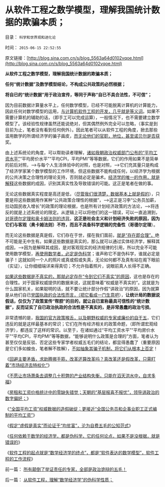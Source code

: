 # 从软件工程之数学模型，理解我国统计数据的欺骗本质；

目录： `科学和世界观和进化论` 

时间： `2015-06-15 22:52:55` 

原文链接：[http://blog.sina.com.cn/s/blog_5563a64d0102vqoe.html](http://blog.sina.com.cn/s/blog_5563a64d0102vqoe.html)

**从软件工程之数学模型，理解我国统计数据的欺骗本质；**

**任何“统计数据”及数学模型结论，不构成公共政策的必然根据；**

**将自已的“统计数据”用于政治宣传，等同于声称“自已不具合法性，不可信”；**



因为目前数据计算量水平上，任何数学模型，已经不可能脱离计算机的计算能力，因此任何对数学模型的运用，[与计算机软件工程的开发，几乎就是等义词](../../../2014/7/17/金砖银行，如同几个男人谈恋爱，还要谈婚论嫁的滑稽.md)。如果不需要计算机的辅助的话，（即手工可以完成运算），一般情况下，也不需要建立数学模型了。该经验性规律虽然还能说绝对，但其偶然例外完全可以忽略，（事实是到目前为止，笔者没有看到任何例外）。因此笔者可以从软件工程的角度，掀去那些滥用数学的所谓经济学的骗子画皮，[而无论他们的官职，地位，甚至诺贝尔是否获](../../../2012/10/16/又有两名数学骗子被嘉奖，诺贝尔奖终将声名狼籍.md)奖。

由上述系统论的角度，可以帮助读者理解，[诸如我朝政治权威部门公布的“平均工资水平”](../../../2015/6/11/“全国平均工资”权威数据的造假破绽；.md)“平均房价水平”“平均CPI，平均PMI”等等数据，它们的作用如果不是简单的前后对照，——>与每个人生活体验中的对照，也是对照，——>它们充其量只是构成了经济学家某个数学模型的工作环境，但这些数据不能构成任何，以经济学为根据的公共决策之合理性的理论支持，否则就必定是骗术。[经济学的唯一的作用，就是解释](../../../2012/6/9/每个人都可以拥有自已的经济学.md)这些数据的成因，识别其真实性及导致错误的可能。这正是笔者在做的事。

无论这些数据真实程度是高还是低，（[尽管我们很清楚，数据基本上就是假的](../../../2015/6/9/中国政治的真正课题不是“保增长”，而是“乍还债”？.md)），只要是将这些数据用作某种“公共政策合理性的根据”，——>这正是习李“公务员加薪，拉动国民收入增长”的政策的理论根据，也是所有计划经济政策的方法论，——>将违反的就是上述系统论的限定。从逻辑上可以将他们的这一错误，可以一直追溯到，[对哥德尔定理和奥卡姆法则的违背](../../../2014/9/20/逻辑悖反定理，最常用的证伪逻辑.md)。**这正是社会主义和计划经济失败的原因，因为它们与客观（奥卡姆法则）不符，而且不具备科学逻辑的完备性（哥德尔定理**）。

而无论这些数据是真是假，它们存在于世，摆在我们面前，[就是“存在即合理”，](../../../2013/3/23/社会进化论，存在即合理.md)绝不可能是无中生有。如果这些数据是真实的，那么就可以通过实体经济学，解释其成因，——>因为是解释其成因，是对客观现实的经济规律的引用，所以完全不可能使用数学模型，[再使用数学者，必定是伪科学](../../../2010/6/12/科学的标准是数学还是实证呢？.md)；谁声称它不是伪科学，谁就必定是骗子！这就如同一个人的照片或真或假或失真，无论如何都不及真有站在阁下眼前（实证），让你细细端详来得真切；不允许指着照片，说眼前真人长得不正确。

[如果这些数据是不真实的，那就必定存在“令到它们不真实”的原因](../../../2014/11/3/新中国经济史中的“产值”简史.md)，这也是存在的合理性。对于国家权威提供的数据来说，这就意味着“权威是不真实的”。这就是为什么国家机关，如果聪明的话，就不要让统计部分作假“讲政治”的原因，因为就算是从他们自已[党国执政的合法性而言，（把它看成一门生意吧](../../../2015/5/31/传统合法性的下降，是现代社会必然的历史进程；.md)），**让统计局的数据说假话，仅仅为了政策宣传“帮腔”的目的，就让自已宣称最具可信性的“统计数据”，反而证实了自已政治执政的合法性是不真实的，是非常愚蠢的政治亏损**。

非常遗憾的是，[我国的官方政策喉舌，以及朝野权威的专家或廉价的自干五](../../../2013/6/30/专家权威化“尊重知识”塑造了封建政体和创新能力缺失.md)，它们违反的就是这样最基本的常识；它们在所有经济相关的政策命题，（即所谓宏观经济学），都违反了这样的常识。以至于，在诸如通过“平均工资水平”“平均房价水平”“平均CPI，平均PMI”等等数据，“能够说明什么政策是合理的”方面，笔者认为甚至仅仅是反驳、否定这些专家学者权威五毛们的结论，都显得愚蠢了（重要原因是它们多如蝗虫，笔者解不胜解），[不如抽象其骗子机制，将它们从根本上否定](../../../2014/3/18/用宏观理解“无限透支的边际”和宏观经济的伪科学.md)！

《[回避主要矛盾，求助腾挪手筋，改革还算改革吗？真改革还是假改革，只需盯着“市场经济去特权化”](../../../2015/6/8/真改革还是假改革，盯着“市场经济去特权化”；.md)》

《[不愿让市场萧条去调整几十积弊的产业结构失衡，只能在滔天洪水中，自求多福](../../../2015/6/9/中国政治的真正课题不是“保增长”，而是“乍还债”？.md)》

《[房租和工资价格统计中的零缺失错觉；天朝的“基层报喜不报忧”，领导讲政治的数字偏好；](../../../2015/6/10/“全国平均工资统计”是为“公务员加薪”讲政治的艺术吗？.md)》

《[“全国平均工资”权威数据的造假破绽；更接近“全国公务员和企事业职工正式编制的平均工资”](../../../2015/6/11/“全国平均工资”权威数据的造假破绽；.md)》

《[假定“虚假是真实”而论证于“均贫富”，沦为自费五毛的公知范式](../../../2015/6/12/假定“虚假是真实”而论证于传统道德，自费五毛的公知范式.md)》

《[任何依赖于数学的经济学，都是伪科学，它的任何论点，如果不是没根据，就是错误的](../../../2015/6/13/数理经济学家可以在“数据和算法”上做假，原则上不可信任.md)》

《[软件工程的起点就是“数学经济学的终点”，都是“软件表达的数学模型”，软件工程的工作流程](../../../2015/6/14/从软件工程，理解“数学经济学”的伪科学性质；.md)》

前一篇： [所有颠倒了举证责任的专家，全部是政治诡辩的五毛！](../../../2015/9/28/所有颠倒了举证责任的专家，全部是政治诡辩的五毛！.md)

后一篇： [从软件工程，理解“数学经济学”的伪科学性质；](../../../2015/6/14/从软件工程，理解“数学经济学”的伪科学性质；.md)


